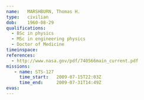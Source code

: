 ```yaml
---
name:	MARSHBURN, Thomas H.
type:	civilian
dob:	1960-08-29
qualifications:
  - BSc in physics
  - MSc in engineering physics
  - Doctor of Medicine
timeinspace:	
references:
  - http://www.nasa.gov/pdf/740566main_current.pdf
missions:
   - name: STS-127
     time_start:   2009-07-15T22:03Z
     time_end:     2009-07-31T14:49Z
evas:
---
```

